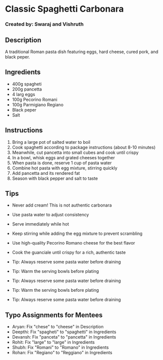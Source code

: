# Classic Spaghetti Carbonara
### Created by: Swaraj and Vishruth

## Description
A traditional Roman pasta dish featuring eggs, hard cheese, cured pork, and black peper.

## Ingredients
- 400g spagheti
- 200g pancetta
- 4 larg eggs
- 100g Pecorino Romani
- 100g Parmigiano Regiano
- Black peper
- Salt

## Instructions
1. Bring a large pot of salted water to boil
2. Cook spaghetti according to package instructions (about 8-10 minutes)
3. Meanwhile, cut pancetta into small cubes and cook until crispy
4. In a bowl, whisk eggs and grated cheeses together
5. When pasta is done, reserve 1 cup of pasta water
6. Combine hot pasta with egg mixture, stirring quickly
7. Add pancetta and its rendered fat
8. Season with black pepper and salt to taste

## Tips
- Never add cream! This is not authentic carbonara
- Use pasta water to adjust consistency
- Serve immediately while hot
- Keep stirring while adding the egg mixture to prevent scrambling
- Use high-quality Pecorino Romano cheese for the best flavor
- Cook the guanciale until crispy for a rich, authentic taste

- Tip: Always reserve some pasta water before draining
- Tip: Warm the serving bowls before plating
- Tip: Always reserve some pasta water before draining
- Tip: Warm the serving bowls before plating
- Tip: Always reserve some pasta water before draining

## Typo Assignments for Mentees
- Aryan: Fix "chese" to "cheese" in Description
- Deepthi: Fix "spagheti" to "spaghetti" in Ingredients
- Devansh: Fix "panceta" to "pancetta" in Ingredients
- Rohit: Fix "large" to "large" in Ingredients
- Shubh: Fix "Romani" to "Romano" in Ingredients
- Rohan: Fix "Regiano" to "Reggiano" in Ingredients